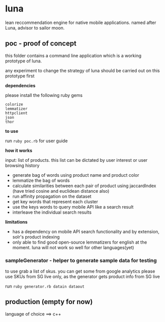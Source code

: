 # luna

lean reccommendation engine for native mobile applications. named after Luna, advisor to sailor moon.

## poc - proof of concept

this folder contains a command line application which is a working prototype of luna.

any experiment to change the strategy of luna should be carried out on this prototype first

**dependencies**

please install the following ruby gems
```
colorize
lemmatizer
httpclient
json
thor
```

**to use**

run ```ruby poc.rb``` for user guide

**how it works**

input: list of products. this list can be dictated by user interest or user browsing history

* generate bag of words using product name and product color
* lemmatize the bag of words
* calculate similarities between each pair of product using jaccardIndex (have tried cosine and euclidean distance also)
* run affinity propagation on the dataset
* get key words that represent each cluster
* use the keys words to query mobile API like a search result
* interleave the individual search results

**limitations**

* has a dependency on mobile API search functionality and by extension, solr's product indexing
* only able to find good open-source lemmatizers for english at the moment. luna will not work so well for other languages(yet)

### sampleGenerator - helper to generate sample data for testing

to use grab a list of skus. you can get some from google analytics
please use SKUs from SG live only, as the generator gets product info from SG live

run `ruby generator.rb datain dataout`

## production (empty for now)

language of choice ==> c++
